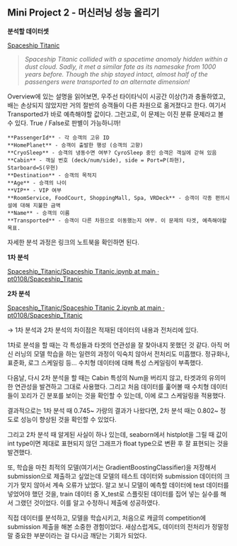 ## Mini Project 2 - 머신러닝 성능 올리기

**분석할 데이터셋**

[Spaceship Titanic](https://www.kaggle.com/competitions/spaceship-titanic/data?select=test.csv)

> *Spaceship Titanic collided with a spacetime anomaly hidden within a dust cloud. Sadly, it met a similar fate as its namesake from 1000 years before. Though the ship stayed intact, almost half of the passengers were transported to an alternate dimension!*
> 

Overview에 있는 설명을 읽어보면, 우주선 타이타닉이 시공간 이상(?)과 충돌하였고, 배는 손상되지 않았지만 거의 절반의 승객들이 다른 차원으로 옮겨졌다고 한다. 여기서 Transported가 바로 예측해야할 값이다. 그런고로, 이 문제는 이진 분류 문제라고 볼 수 있다. True / False로 판별이 가능하니까!

```
**PassengerId** - 각 승객의 고유 ID
**HomePlanet** - 승객이 출발한 행성 (승객의 고향)
**CryoSleep** - 승객의 냉동수면 여부? CyroSleep 중인 승객은 객실에 갇혀 있음
**Cabin** - 객실 번호 (deck/num/side), side = Port=P(좌현), Starboard=S(우현)
**Destination** - 승객의 목적지
**Age** - 승객의 나이
**VIP** - VIP 여부
**RoomService, FoodCourt, ShoppingMall, Spa, VRDeck** - 승객이 각종 편의시설에 대해 지불한 금액
**Name** - 승객의 이름
**Transported** - 승객이 다른 차원으로 이동했는지 여부. 이 문제의 타겟, 예측해야할 목표.
```

자세한 분석 과정은 링크의 노트북을 확인하면 된다.

**1차 분석** 

[Spaceship_Titanic/Spaceship Titanic.ipynb at main · pt0108/Spaceship_Titanic](https://github.com/pt0108/Spaceship_Titanic/blob/main/Spaceship%20Titanic.ipynb)

**2차 분석**

[Spaceship_Titanic/Spaceship Titanic 2.ipynb at main · pt0108/Spaceship_Titanic](https://github.com/pt0108/Spaceship_Titanic/blob/main/Spaceship%20Titanic%202.ipynb)

→ 1차 분석과 2차 분석의 차이점은 적재된 데이터의 내용과 전처리에 있다.

1차로 분석을 할 때는 각 특성들과 타겟의 연관성을 잘 찾아내지 못했던 것 같다. 아직 머신 러닝의 모델 학습을 하는 일련의 과정이 익숙치 않아서 전처리도 미흡했다. 정규화나, 표준화, 로그 스케일링 등… 수치형 데이터에 대해 특성 스케일링이 부족했다.

다음날, 다시 2차 분석을 할 때는 Cabin 특성의 Num을 버리지 않고, 타겟과의 유의미한 연관성을 발견하고 그대로 사용했다. 그리고 처음 데이터를 훑어볼 때 수치형 데이터들이 꼬리가 긴 분포를 보이는 것을 확인할 수 있는데, 이에 로그 스케일링을 적용했다. 

결과적으로는 1차 분석 때 0.745~ 가량의 결과가 나왔다면, 2차 분석 때는 0.802~ 정도로 성능이 향상된 것을 확인할 수 있었다.

그리고 2차 분석 때 알게된 사실이 하나 있는데, seaborn에서 histplot을 그릴 때 값이 int type이면 제대로 표현되지 않던 그래프가 float type으로 변환 후 잘 표현되는 것을 발견했다.

또, 학습을 마친 최적의 모델(여기서는 GradientBoostingClassifier)을 저장해서 submission으로 제출하고 싶었는데 모델의 테스트 데이터와 submission 데이터의 크기가 맞지 않아서 계속 오류가 났었다. 알고 보니 모델이 예측할 데이터에 test 데이터를 넣었어야 했던 것을, train 데이터 중 X_test로 스플릿된 데이터를 집어 넣는 실수를 해서 그랬던 것이었다. 이를 알고 수정하니 제출에 성공하였다.

직접 데이터를 분석하고, 모델을 학습시키고, 처음으로 캐글의 competition에 submission 제출을 해본 소중한 경험이었다. 새삼스럽게도, 데이터의 전처리가 정말정말 중요한 부분이라는 걸 다시금 깨닫는 기회가 되었다.
